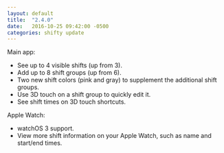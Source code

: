 ```yaml
---
layout: default
title:  "2.4.0"
date:   2016-10-25 09:42:00 -0500
categories: shifty update
---
```


Main app: 
* See up to 4 visible shifts (up from 3). 
* Add up to 8 shift groups (up from 6). 
* Two new shift colors (pink and gray) to supplement the additional shift groups. 
* Use 3D touch on a shift group to quickly edit it. 
* See shift times on 3D touch shortcuts. 

Apple Watch: 
* watchOS 3 support. 
* View more shift information on your Apple Watch, such as name and start/end times.